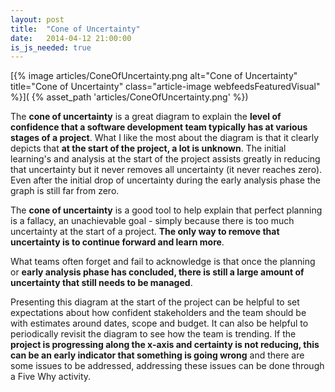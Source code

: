 ```yaml
---
layout: post
title:  "Cone of Uncertainty"
date:   2014-04-12 21:00:00
is_js_needed: true
---
```


[{% image articles/ConeOfUncertainty.png alt="Cone of Uncertainty" title="Cone of Uncertainty" class="article-image webfeedsFeaturedVisual" %}](
{% asset_path 'articles/ConeOfUncertainty.png' %})

The **cone of uncertainty** is a great diagram to explain the **level of confidence
that a software development team typically has at various stages of a project**.
What I like the most about the diagram is that it clearly depicts that **at the
start of the project, a lot is unknown**. The initial learning's and analysis at
the start of the project assists greatly in reducing that uncertainty
but it never removes all uncertainty (it never reaches zero). Even after the
initial drop of uncertainty during the early analysis phase the graph is
still far from zero.

The **cone of uncertainty** is a good tool to help explain that perfect
planning is a fallacy, an unachievable goal - simply because there is too much
uncertainty at the start of a project. **The only way to remove that uncertainty
is to continue forward and learn more**.

What teams often forget and fail to acknowledge is that once the planning or
**early analysis phase has concluded, there is still a large amount of
uncertainty that still needs to be managed**.

Presenting this diagram at the start of the project can be helpful to set
expectations about how confident stakeholders and the team should be with
estimates around dates, scope and budget. It can also be helpful to
periodically revisit the diagram to see how the team is trending. If the
**project is progressing along the x-axis and certainty is not reducing, this can
be an early indicator that something is going wrong** and there are some issues
to be addressed, addressing these issues can be done through a Five Why
activity.
